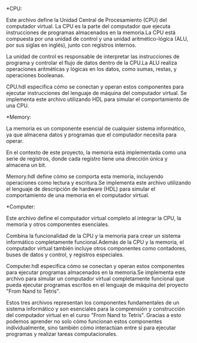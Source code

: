 *CPU:

Este archivo define la Unidad Central de Procesamiento (CPU) del computador virtual. La CPU es la parte del computador que ejecuta instrucciones de programas almacenados en la memoria.La CPU está compuesta por una unidad de control y una unidad aritmético-lógica (ALU, por sus siglas en inglés), junto con registros internos.

La unidad de control es responsable de interpretar las instrucciones de programa y controlar el flujo de datos dentro de la CPU.La ALU realiza operaciones aritméticas y lógicas en los datos, como sumas, restas, y operaciones booleanas.

CPU.hdl especifica cómo se conectan y operan estos componentes para ejecutar instrucciones del lenguaje de máquina del computador virtual. Se implementa este archivo utilizando HDL para simular el comportamiento de una CPU.

*Memory:

La memoria es un componente esencial de cualquier sistema informático, ya que almacena datos y programas que el computador necesita para operar.

En el contexto de este proyecto, la memoria está implementada como una serie de registros, donde cada registro tiene una dirección única y almacena un bit.

Memory.hdl define cómo se comporta esta memoria, incluyendo operaciones como lectura y escritura.Se implementa este archivo utilizando el lenguaje de descripción de hardware (HDL) para simular el comportamiento de una memoria en el computador virtual.

*Computer:

Este archivo define el computador virtual completo al integrar la CPU, la memoria y otros componentes esenciales.

Combina la funcionalidad de la CPU y la memoria para crear un sistema informático completamente funcional.Además de la CPU y la memoria, el computador virtual también incluye otros componentes como contadores, buses de datos y control, y registros especiales.

Computer.hdl especifica cómo se conectan y operan estos componentes para ejecutar programas almacenados en la memoria.Se implementa este archivo para simular un computador virtual completamente funcional que pueda ejecutar programas escritos en el lenguaje de máquina del proyecto "From Nand to Tetris".

Estos tres archivos representan los componentes fundamentales de un sistema informático y son esenciales para la comprensión y construcción del computador virtual en el curso "From Nand to Tetris". Gracias a esto podemos aprender no solo cómo funcionan estos componentes individualmente, sino también cómo interactúan entre sí para ejecutar programas y realizar tareas computacionales.
